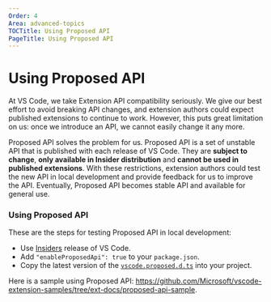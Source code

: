 ```yaml
---
Order: 4
Area: advanced-topics
TOCTitle: Using Proposed API
PageTitle: Using Proposed API
---
```


# Using Proposed API

At VS Code, we take Extension API compatibility seriously. We give our best effort to avoid breaking API changes, and extension authors could expect published extensions to continue to work. However, this puts great limitation on us: once we introduce an API, we cannot easily change it any more.

Proposed API solves the problem for us. Proposed API is a set of unstable API that is published with each release of VS Code. They are **subject to change**, **only available in Insider distribution**  and **cannot be used in published extensions**. With these restrictions, extension authors could test the new API in local development and provide feedback for us to improve the API. Eventually, Proposed API becomes stable API and available for general use.

### Using Proposed API

These are the steps for testing Proposed API in local development:

- Use [Insiders](https://code.visualstudio.com/insiders) release of VS Code.
- Add `"enableProposedApi": true` to your `package.json`.
- Copy the latest version of the [`vscode.proposed.d.ts`](https://github.com/Microsoft/vscode/blob/master/src/vs/vscode.proposed.d.ts) into your project.

Here is a sample using Proposed API: https://github.com/Microsoft/vscode-extension-samples/tree/ext-docs/proposed-api-sample.
